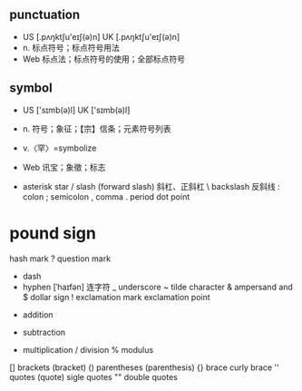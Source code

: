 punctuation
---
* US [.pʌŋktʃu'eɪʃ(ə)n] UK [.pʌŋktʃu'eɪʃ(ə)n]
* n. 标点符号；标点符号用法
* Web 标点法；标点符号的使用；全部标点符号

symbol
---
* US ['sɪmb(ə)l] UK ['sɪmb(ə)l]
* n. 符号；象征；【宗】信条；元素符号列表
* v.〈罕〉=symbolize
* Web 讯宝；象徵；标志

* asterisk
  star
/ slash (forward slash) 斜杠、正斜杠
\ backslash 反斜线
: colon
; semicolon
, comma
. period
  dot
  point
# pound sign
  hash mark
? question mark
- dash
- hyphen [ˈhaɪfən] 连字符
_ underscore
~ tilde character
& ampersand
  and
$ dollar sign
! exclamation mark
  exclamation point

+ addition
- subtraction
* multiplication
/ division
% modulus

[] brackets (bracket)
() parentheses (parenthesis)
{} brace
   curly brace
'' quotes (quote)
   sigle quotes
"" double quotes